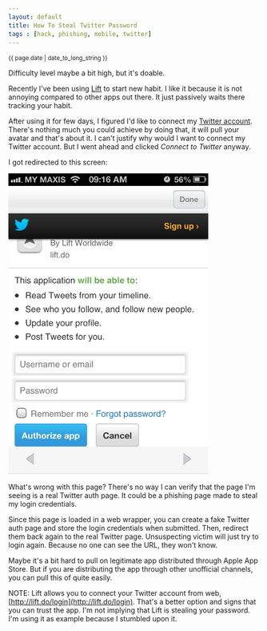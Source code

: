 ```yaml
---
layout: default
title: How To Steal Twitter Password
tags : [hack, phishing, mobile, twitter]
---
```

<p><small>{{ page.date | date_to_long_string }}</small></p>

Difficulty level maybe a bit high, but it's doable.

Recently I've been using [Lift](http://lift.do/) to start new habit. I like it because it is not annoying compared to other apps out there. It just passively waits there tracking your habit. 

After using it for few days, I figured I'd like to connect my [Twitter account](https://twitter.com/arzumy). There's nothing much you could achieve by doing that, it will pull your avatar and that's about it. I can't justify why would I want to connect my Twitter account. But I went ahead and clicked *Connect to Twitter* anyway.

I got redirected to this screen:

<div class="posts-images">
  <img src="/assets/images/posts/2012-12-16-lift-screenshot.png" title="Lift Twitter authorize screen" class="img-polaroid" style="max-width: 400px;"/>
</div>

What's wrong with this page? There's no way I can verify that the page I'm seeing is a real Twitter auth page. It could be a phishing page made to steal my login credentials.

Since this page is loaded in a web wrapper, you can create a fake Twitter auth page and store the login credentials when submitted. Then, redirect them back again to the real Twitter page. Unsuspecting victim will just try to login again. Because no one can see the URL, they won't know. 

Maybe it's a bit hard to pull on legitimate app distributed through Apple App Store. But if you are distributing the app through other unofficial channels, you can pull this of quite easily.

NOTE: Lift allows you to connect your Twitter account from web, [http://lift.do/login](http://lift.do/login). That's a better option and signs that you can trust the app. I'm not implying that Lift is stealing your password. I'm using it as example because I stumbled upon it.